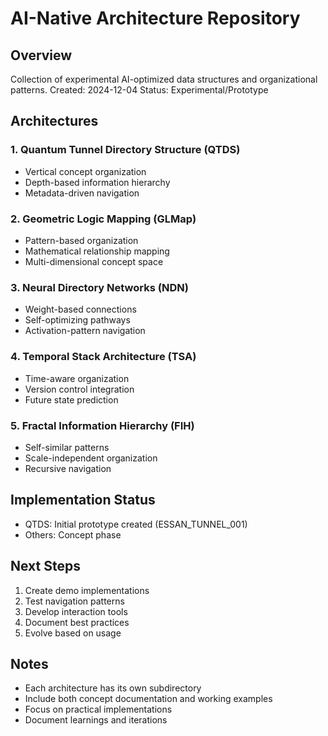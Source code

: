 # AI-Native Architecture Repository

## Overview
Collection of experimental AI-optimized data structures and organizational patterns.
Created: 2024-12-04
Status: Experimental/Prototype

## Architectures

### 1. Quantum Tunnel Directory Structure (QTDS)
- Vertical concept organization
- Depth-based information hierarchy
- Metadata-driven navigation

### 2. Geometric Logic Mapping (GLMap)
- Pattern-based organization
- Mathematical relationship mapping
- Multi-dimensional concept space

### 3. Neural Directory Networks (NDN)
- Weight-based connections
- Self-optimizing pathways
- Activation-pattern navigation

### 4. Temporal Stack Architecture (TSA)
- Time-aware organization
- Version control integration
- Future state prediction

### 5. Fractal Information Hierarchy (FIH)
- Self-similar patterns
- Scale-independent organization
- Recursive navigation

## Implementation Status
- QTDS: Initial prototype created (ESSAN_TUNNEL_001)
- Others: Concept phase

## Next Steps
1. Create demo implementations
2. Test navigation patterns
3. Develop interaction tools
4. Document best practices
5. Evolve based on usage

## Notes
- Each architecture has its own subdirectory
- Include both concept documentation and working examples
- Focus on practical implementations
- Document learnings and iterations